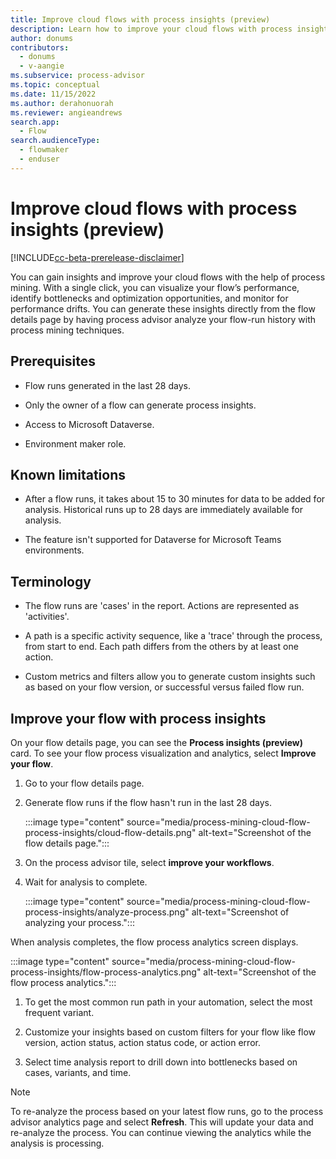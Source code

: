 ```yaml
---
title: Improve cloud flows with process insights (preview)
description: Learn how to improve your cloud flows with process insights in the process advisor feature in Power Automate.
author: donums
contributors:
  - donums
  - v-aangie 
ms.subservice: process-advisor
ms.topic: conceptual
ms.date: 11/15/2022
ms.author: derahonuorah
ms.reviewer: angieandrews
search.app: 
  - Flow
search.audienceType: 
  - flowmaker
  - enduser
---
```


# Improve cloud flows with process insights (preview)

[!INCLUDE[cc-beta-prerelease-disclaimer](./includes/cc-beta-prerelease-disclaimer.md)]

You can gain insights and improve your cloud flows with the help of process mining. With a single click, you can visualize your flow’s performance, identify bottlenecks and optimization opportunities, and monitor for performance drifts. You can generate these insights directly from the flow details page by having process advisor analyze your flow-run history with process mining techniques.

## Prerequisites

- Flow runs generated in the last 28 days.

- Only the owner of a flow can generate process insights.

- Access to Microsoft Dataverse.

- Environment maker role.

## Known limitations

- After a flow runs, it takes about 15 to 30 minutes for data to be added for analysis. Historical runs up to 28 days are immediately available for analysis.

- The feature isn't supported for Dataverse for Microsoft Teams environments.

## Terminology

- The flow runs are 'cases'  in the report. Actions are represented as 'activities'.

- A path is a specific activity sequence, like a 'trace' through the process, from start to end. Each path differs from the others by at least one action.

- Custom metrics and filters allow you to generate custom insights such as based on your flow version, or successful versus failed flow run.

## Improve your flow with process insights

On your flow details page, you can see the **Process insights (preview)** card. To see your flow process visualization and analytics, select **Improve your flow**.
  
1. Go to your flow details page.

1. Generate flow runs if the flow hasn't run in the last 28 days.

    :::image type="content" source="media/process-mining-cloud-flow-process-insights/cloud-flow-details.png" alt-text="Screenshot of the flow details page.":::

1. On the process advisor tile, select **improve your workflows**.

1. Wait for analysis to complete.

    :::image type="content" source="media/process-mining-cloud-flow-process-insights/analyze-process.png" alt-text="Screenshot of analyzing your process.":::

When analysis completes, the flow process analytics screen displays.

:::image type="content" source="media/process-mining-cloud-flow-process-insights/flow-process-analytics.png" alt-text="Screenshot of the flow process analytics.":::

1. To get the most common run path in your automation, select the most frequent variant.

1. Customize your insights based on custom filters for your flow like flow version, action status, action status code, or action error.

1. Select time analysis report to drill down into bottlenecks based on cases, variants, and time.

> [!NOTE]
> To re-analyze the process based on your latest flow runs, go to the process advisor analytics page and select **Refresh**. This will update your data and re-analyze the process. You can continue viewing the analytics while the analysis is processing.
